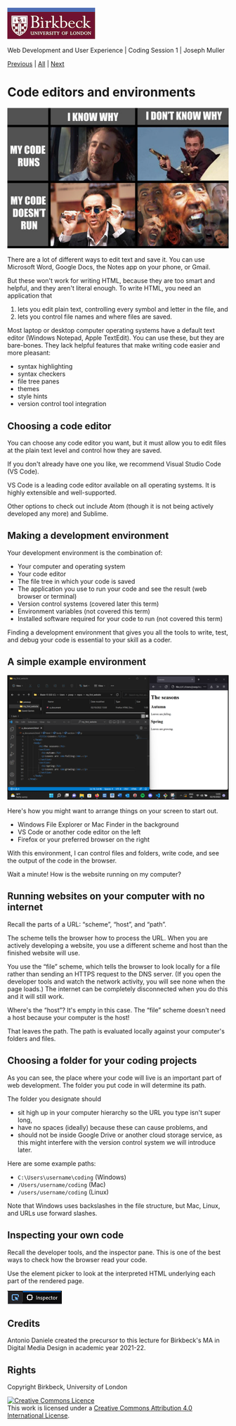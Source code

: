 ![Birkbeck, University of London](images/birkbeck-logo.jpg)

Web Development and User Experience | Coding Session 1 | Joseph Muller

[Previous](how-the-internet-works.md) | [All](README.md) | [Next](workshop-1.md)

# Code editors and environments

![Meme of Nicolas Cage faces reacting to scenarios in which code runs and he doesn't know why, code doesn't run and he knows why, and code doesn't run and he doesn't know why](images/code-run-why-nicolas-cage.png)

There are a lot of different ways to edit text and save it. You can use Microsoft Word, Google Docs, the Notes app on your phone, or Gmail.

But these won't work for writing HTML, because they are too smart and helpful, and they aren't literal enough. To write HTML, you need an application that
1. lets you edit plain text, controlling every symbol and letter in the file, and
2. lets you control file names and where files are saved.

Most laptop or desktop computer operating systems have a default text editor (Windows Notepad, Apple TextEdit). You can use these, but they are bare-bones. They lack helpful features that make writing code easier and more pleasant:

- syntax highlighting
- syntax checkers
- file tree panes
- themes
- style hints
- version control tool integration

## Choosing a code editor

You can choose any code editor you want, but it must allow you to edit files at the plain text level and control how they are saved.

If you don't already have one you like, we recommend Visual Studio Code (VS Code).

VS Code is a leading code editor available on all operating systems. It is highly extensible and well-supported.

Other options to check out include Atom (though it is not being actively developed any more) and Sublime.

## Making a development environment

Your development environment is the combination of:

- Your computer and operating system
- Your code editor
- The file tree in which your code is saved
- The application you use to run your code and see the result (web browser or terminal)
- Version control systems (covered later this term)
- Environment variables (not covered this term)
- Installed software required for your code to run (not covered this term)

Finding a development environment that gives you all the tools to write, test, and debug your code is essential to your skill as a coder.

## A simple example environment

![An example environment with Windows File Explorer, VS Code, and Firefox](images/file-explorer-vs-code-firefox.png)

Here's how you might want to arrange things on your screen to start out.

- Windows File Explorer or Mac Finder in the background
- VS Code or another code editor on the left
- Firefox or your preferred browser on the right

With this environment, I can control files and folders, write code, and see the output of the code in the browser.

Wait a minute! How is the website running on my computer?

## Running websites on your computer with no internet
Recall the parts of a URL: “scheme”, “host”, and “path”. 

The scheme tells the browser how to process the URL. When you are actively developing a website, you use a different scheme and host than the finished website will use.

You use the “file” scheme, which tells the browser to look locally for a file rather than sending an HTTPS request to the DNS server. (If you open the developer tools and watch the network activity, you will see none when the page loads.) The internet can be completely disconnected when you do this and it will still work.

Where's the “host”? It's empty in this case. The “file” scheme doesn't need a host because your computer is the host!

That leaves the path. The path is evaluated locally against your computer's folders and files.

## Choosing a folder for your coding projects
As you can see, the place where your code will live is an important part of web development. The folder you put code in will determine its path.

The folder you designate should
- sit high up in your computer hierarchy so the URL you type isn't super long,
- have no spaces (ideally) because these can cause problems, and
- should not be inside Google Drive or another cloud storage service, as this might interfere with the version control system we will introduce later.

Here are some example paths:

- `C:\Users\username\coding` (Windows)
- `/Users/username/coding` (Mac)
- `/users/username/coding` (Linux)

Note that Windows uses backslashes in the file structure, but Mac, Linux, and URLs use forward slashes.

## Inspecting your own code
Recall the developer tools, and the inspector pane. This is one of the best ways to check how the browser read your code.

Use the element picker to look at the interpreted HTML underlying each part of the rendered page.

![Element picker in Firefox](images/element-picker.png)

## Credits
Antonio Daniele created the precursor to this lecture for Birkbeck's MA in Digital Media Design in academic year 2021-22.

## Rights
Copyright Birkbeck, University of London

<a rel="license" href="http://creativecommons.org/licenses/by/4.0/"><img alt="Creative Commons Licence" src="https://i.creativecommons.org/l/by/4.0/88x31.png" /></a><br />This work is licensed under a <a rel="license" href="http://creativecommons.org/licenses/by/4.0/">Creative Commons Attribution 4.0 International License</a>.
